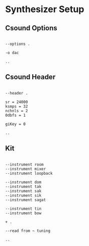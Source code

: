 # Synthesizer Setup

## Csound Options

```scenario oscilla

--options .

-o dac

..

```

## Csound Header

```scenario oscilla

--header .

sr = 24000
ksmps = 32
nchnls = 2
0dbfs = 1

giKey = 0

..

```

## Kit

```scenario oscilla

--instrument room
--instrument mixer
--instrument loopback

--instrument dom
--instrument tak
--instrument sak
--instrument sik
--instrument sagat

--instrument tin
--instrument bow

+ .

--read from ~ tuning

..

```
